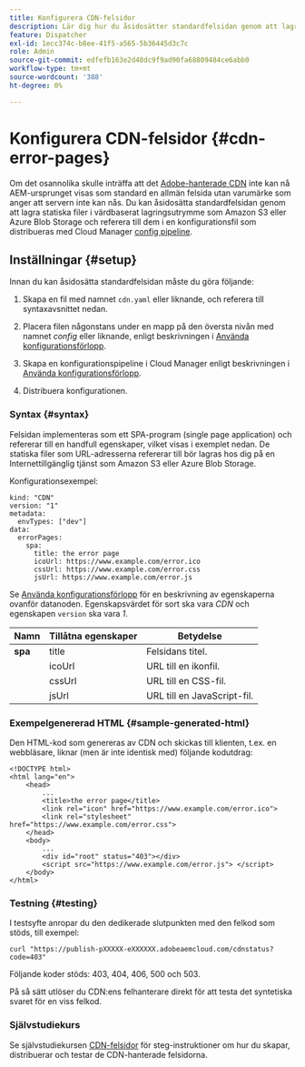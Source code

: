 ```yaml
---
title: Konfigurera CDN-felsidor
description: Lär dig hur du åsidosätter standardfelsidan genom att lagra statiska filer i värdbaserat lagringsutrymme som Amazon S3 eller Azure Blob Storage, och referera till dem i en konfigurationsfil som distribueras med Cloud Manager konfigurationsflöde.
feature: Dispatcher
exl-id: 1ecc374c-b8ee-41f5-a565-5b36445d3c7c
role: Admin
source-git-commit: edfefb163e2d48dc9f9ad90fa68809484ce6abb0
workflow-type: tm+mt
source-wordcount: '388'
ht-degree: 0%

---
```



# Konfigurera CDN-felsidor {#cdn-error-pages}

Om det osannolika skulle inträffa att det [Adobe-hanterade CDN](/help/implementing/dispatcher/cdn.md#aem-managed-cdn) inte kan nå AEM-ursprunget visas som standard en allmän felsida utan varumärke som anger att servern inte kan nås. Du kan åsidosätta standardfelsidan genom att lagra statiska filer i värdbaserat lagringsutrymme som Amazon S3 eller Azure Blob Storage och referera till dem i en konfigurationsfil som distribueras med Cloud Manager [config pipeline](/help/operations/config-pipeline.md#managing-in-cloud-manager).

## Inställningar {#setup}

Innan du kan åsidosätta standardfelsidan måste du göra följande:

1. Skapa en fil med namnet `cdn.yaml` eller liknande, och referera till syntaxavsnittet nedan.

1. Placera filen någonstans under en mapp på den översta nivån med namnet *config* eller liknande, enligt beskrivningen i [Använda konfigurationsförlopp](/help/operations/config-pipeline.md#folder-structure).

1. Skapa en konfigurationspipeline i Cloud Manager enligt beskrivningen i [Använda konfigurationsförlopp](/help/operations/config-pipeline.md#managing-in-cloud-manager).

1. Distribuera konfigurationen.

### Syntax {#syntax}

Felsidan implementeras som ett SPA-program (single page application) och refererar till en handfull egenskaper, vilket visas i exemplet nedan.  De statiska filer som URL-adresserna refererar till bör lagras hos dig på en Internettillgänglig tjänst som Amazon S3 eller Azure Blob Storage.

Konfigurationsexempel:

```
kind: "CDN"
version: "1"
metadata:
  envTypes: ["dev"]
data:
  errorPages:
    spa:
      title: the error page
      icoUrl: https://www.example.com/error.ico
      cssUrl: https://www.example.com/error.css
      jsUrl: https://www.example.com/error.js
```

Se [Använda konfigurationsförlopp](/help/operations/config-pipeline.md#common-syntax) för en beskrivning av egenskaperna ovanför datanoden. Egenskapsvärdet för sort ska vara *CDN* och egenskapen `version` ska vara *1*.


| Namn | Tillåtna egenskaper | Betydelse |
|-----------|--------------------------|-------------|
| **spa** | title | Felsidans titel. |
|     | icoUrl | URL till en ikonfil. |
|     | cssUrl | URL till en CSS-fil. |
|     | jsUrl | URL till en JavaScript-fil. |

### Exempelgenererad HTML {#sample-generated-html}

Den HTML-kod som genereras av CDN och skickas till klienten, t.ex. en webbläsare, liknar (men är inte identisk med) följande kodutdrag:

```
<!DOCTYPE html>
<html lang="en">
    <head>
        ...
        <title>the error page</title>
        <link rel="icon" href="https://www.example.com/error.ico">
        <link rel="stylesheet" href="https://www.example.com/error.css">
    </head>
    <body>
        ...
        <div id="root" status="403"></div>
        <script src="https://www.example.com/error.js"> </script>
    </body>
</html>
```

### Testning {#testing}

I testsyfte anropar du den dedikerade slutpunkten med den felkod som stöds, till exempel:

```
curl "https://publish-pXXXXX-eXXXXXX.adobeaemcloud.com/cdnstatus?code=403"
```

Följande koder stöds: 403, 404, 406, 500 och 503.

På så sätt utlöser du CDN:ens felhanterare direkt för att testa det syntetiska svaret för en viss felkod.

### Självstudiekurs

Se självstudiekursen [CDN-felsidor](https://experienceleague.adobe.com/sv/docs/experience-manager-learn/cloud-service/content-delivery/custom-error-pages#cdn-error-pages) för steg-instruktioner om hur du skapar, distribuerar och testar de CDN-hanterade felsidorna.


